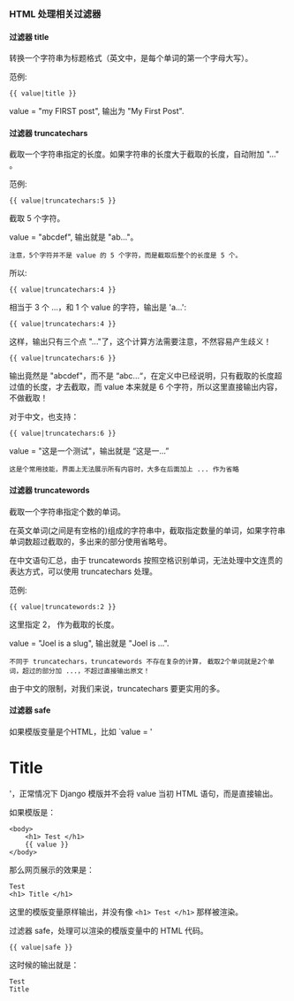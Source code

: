 ### HTML 处理相关过滤器

#### 过滤器 title

转换一个字符串为标题格式（英文中，是每个单词的第一个字母大写）。

范例:

    {{ value|title }}

value = "my FIRST post", 输出为 "My First Post".

#### 过滤器 truncatechars

截取一个字符串指定的长度。如果字符串的长度大于截取的长度，自动附加 "..." 。


范例:

    {{ value|truncatechars:5 }}

截取 5 个字符。

value = "abcdef", 输出就是 "ab..."。

`注意，5个字符并不是 value 的 5 个字符，而是截取后整个的长度是 5 个。`

所以:

    {{ value|truncatechars:4 }}

相当于 3 个 ...，和 1 个 value 的字符，输出是 'a...':

    {{ value|truncatechars:4 }}

这样，输出只有三个点 "..."了，这个计算方法需要注意，不然容易产生歧义！

    {{ value|truncatechars:6 }}

输出竟然是 "abcdef"，而不是 “abc...“，在定义中已经说明，只有截取的长度超过值的长度，才去截取，而 value 本来就是 6 个字符，所以这里直接输出内容，不做截取！

对于中文，也支持：

    {{ value|truncatechars:6 }}

value = "这是一个测试"，输出就是 “这是一...”

`这是个常用技能，界面上无法展示所有内容时，大多在后面加上 ... 作为省略`

#### 过滤器 truncatewords

截取一个字符串指定个数的单词。

在英文单词(之间是有空格的)组成的字符串中，截取指定数量的单词，如果字符串单词数超过截取的，多出来的部分使用省略号。

在中文语句汇总，由于 truncatewords 按照空格识别单词，无法处理中文连贯的表达方式，可以使用 truncatechars 处理。


范例:

    {{ value|truncatewords:2 }}

这里指定 2， 作为截取的长度。

value = "Joel is a slug", 输出就是 "Joel is ...".

`不同于 truncatechars，truncatewords 不存在复杂的计算，`
`截取2个单词就是2个单词，超过的部分加 ...，不超过直接输出原文！`


由于中文的限制，对我们来说，truncatechars 要更实用的多。

#### 过滤器 safe

如果模版变量是个HTML，比如 `value = '<h1> Title </h1>'，正常情况下 Django 模版并不会将 value 当初 HTML 语句，而是直接输出。

如果模版是：

    <body>
        <h1> Test </h1>
        {{ value }}
    </body>

那么网页展示的效果是：

    Test
    <h1> Title </h1>

这里的模版变量原样输出，并没有像 `<h1> Test </h1>` 那样被渲染。

过滤器 safe，处理可以渲染的模版变量中的 HTML 代码。

    {{ value|safe }}

这时候的输出就是：

    Test
    Title

